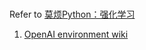 # 

Refer to [莫烦Python：强化学习](https://mofanpy.com/tutorials/machine-learning/reinforcement-learning/)


1. [OpenAI environment wiki](https://github.com/openai/gym/wiki/Environments)